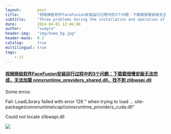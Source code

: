 ```yaml
---
layout:       post
title:        "视频换脸软件FaceFusion安装运行过程中的3个问题：下载载很慢安装无法完成，无法加载 onnxruntime_providers_shared.dll，找不到  zlibwapi.dll"
subtitle:     "Three problems during the installation and operation of the video face-changing software FaceFusion: the download is too slow to complete, onnxruntime_providers_shared.dll cannot be loaded, and zlibwapi.dll cannot be found."
date:         2024-04-01 12:46:00
author:       "xuepro"
header-img:   "img/home_bg.jpg"
header-mask:  0.3
catalog:      true
multilingual: true
tags:
    - it
---
```


#### [视频换脸软件FaceFusion安装运行过程中的3个问题：下载载很慢安装无法完成，无法加载 onnxruntime_providers_shared.dll，找不到  zlibwapi.dll](https://youtu.be/nOblaJSHdVY)

Some erros:

Fail: LoadLibrary failed with error 126 " when trying to load ...  site-packages\onnxruntime\capi\onnxruntime_providers_cuda.dll"

Could not locate zlibwapi.dll

![](https://hwdong-net.github.io/yt_imgs/FaceFusion3problems.jpg)
